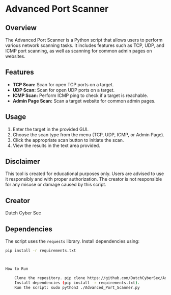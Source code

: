 # Advanced Port Scanner

## Overview

The Advanced Port Scanner is a Python script that allows users to perform various network scanning tasks. It includes features such as TCP, UDP, and ICMP port scanning, as well as scanning for common admin pages on websites.

## Features

- **TCP Scan:** Scan for open TCP ports on a target.
- **UDP Scan:** Scan for open UDP ports on a target.
- **ICMP Scan:** Perform ICMP ping to check if a target is reachable.
- **Admin Page Scan:** Scan a target website for common admin pages.

## Usage

1. Enter the target in the provided GUI.
2. Choose the scan type from the menu (TCP, UDP, ICMP, or Admin Page).
3. Click the appropriate scan button to initiate the scan.
4. View the results in the text area provided.

## Disclaimer

This tool is created for educational purposes only. Users are advised to use it responsibly and with proper authorization. The creator is not responsible for any misuse or damage caused by this script.

## Creator

Dutch Cyber Sec

## Dependencies

The script uses the `requests` library. Install dependencies using:

```bash
pip install -r requirements.txt



How to Run

    Clone the repository. pip clone https://github.com/DutchCyberSec/Advanced-Port-Scanner.git
    Install dependencies (pip install -r requirements.txt).
    Run the script: sudo python3 ./Advanced_Port_Scanner.py
